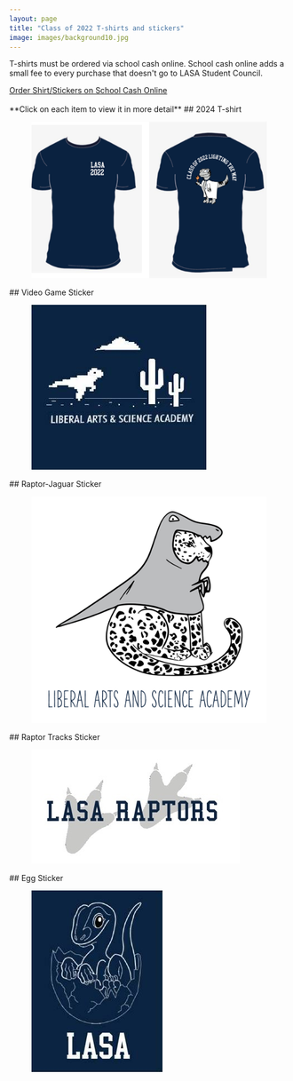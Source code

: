 ```yaml
---
layout: page
title: "Class of 2022 T-shirts and stickers"
image: images/background10.jpg
---
```

T-shirts must be ordered via school cash online. School cash online adds a small fee to every purchase that doesn't go to LASA Student Council.
<div markdown="0"><a href="https://example.com" target="_blank" class="btn btn--info">Order Shirt/Stickers on School Cash Online</a></div>
<br>
**Click on each item to view it in more detail**
## 2024 T-shirt
<figure>
    <a href="/images/2024shirt.jpg"><img src="/images/2022shirt.jpg"></a>
</figure>
## Video Game Sticker
<figure>
    <a href="/images/sticker1.jpg"><img src="/images/sticker1.jpg"></a>
</figure>
## Raptor-Jaguar Sticker
<figure>
    <a href="/images/sticker2.jpg"><img src="/images/sticker2.jpg"></a>
</figure>
## Raptor Tracks Sticker
<figure>
    <a href="/images/sticker3.jpg"><img src="/images/sticker3.jpg"></a>
</figure>
## Egg Sticker
<figure>
    <a href="/images/sticker4.jpg"><img src="/images/sticker4.jpg"></a>
</figure>
